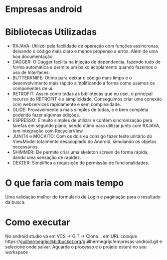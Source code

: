 # Empresas android #

# Bibliotecas Utilizadas #

* RXJAVA: Utilizei pela facilidade de operação com funções assincronas, deixando o código mais claro e menos propenso a erros. Além de uma boa documentação.
* DAGGER: O Dagger facilita na Injeção de dependencia, fazendo tudo de forma automática e permite um baixo acoplamento quando fazemos o uso de Interfaces.
* BUTTERKNIFE: Otimo para deixar o código mais limpo e o desenvolvimento mais rápido simplificando a forma como usamos os componentes de ui.
* RETROFIT: Assim como todas as bibliotecas que eu usei, o principal recurso do RETROFIT é a simplicidade. Conseguimos criar uma conexão com webservices rapidamente e sem complexidade.
* GLIDE: Provavelmente a mais simples de todas, e é bem completa podendo fazer algumas edições.
* ESPRESSO: É muito simples de utilizar e contém sincronização para tarefas em segundo plano, sendo ótimo para utilizar junto com RXJAVA, tem integração com RecyclerView
* JUNIT4 e MOCKITO: Com os dois eu consigo fazer teste unitário do ViewModel totalmente desacoplado do Android, simulando os objetos necessários. 
* SHIMMER: Ele permite criar uma skeleton screen de forma rápida, dando uma sensação de rapidez.
* DEXTER: Simplifica a requisição de permissão de funcionalidades.


# O que faria com mais tempo #
Uma validação melhor do formúlario de Login e paginação para o resultado da busca.

# Como executar #
No android studio vá em VCS -> GIT -> Clone...
em URL coloque https://guilhermegrijo@bitbucket.org/guilhermegrijo/empresas-android.git
e selecione onde salvar. Aguarde o processo e o projeto estará no seu workspace

